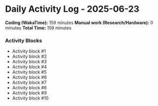 # Daily Activity Log - 2025-06-23

**Coding (WakaTime):** 159 minutes
**Manual work (Research/Hardware):** 0 minutes
**Total Time:** 159 minutes

### Activity Blocks
- Activity block #1
- Activity block #2
- Activity block #3
- Activity block #4
- Activity block #5
- Activity block #6
- Activity block #7
- Activity block #8
- Activity block #9
- Activity block #10
